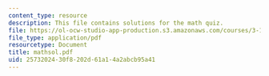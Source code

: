 ```yaml
---
content_type: resource
description: This file contains solutions for the math quiz.
file: https://ol-ocw-studio-app-production.s3.amazonaws.com/courses/3-185-transport-phenomena-in-materials-engineering-fall-2003/2573202430f8202d61a14a2abcb95a41_mathsol.pdf
file_type: application/pdf
resourcetype: Document
title: mathsol.pdf
uid: 25732024-30f8-202d-61a1-4a2abcb95a41
---
```

